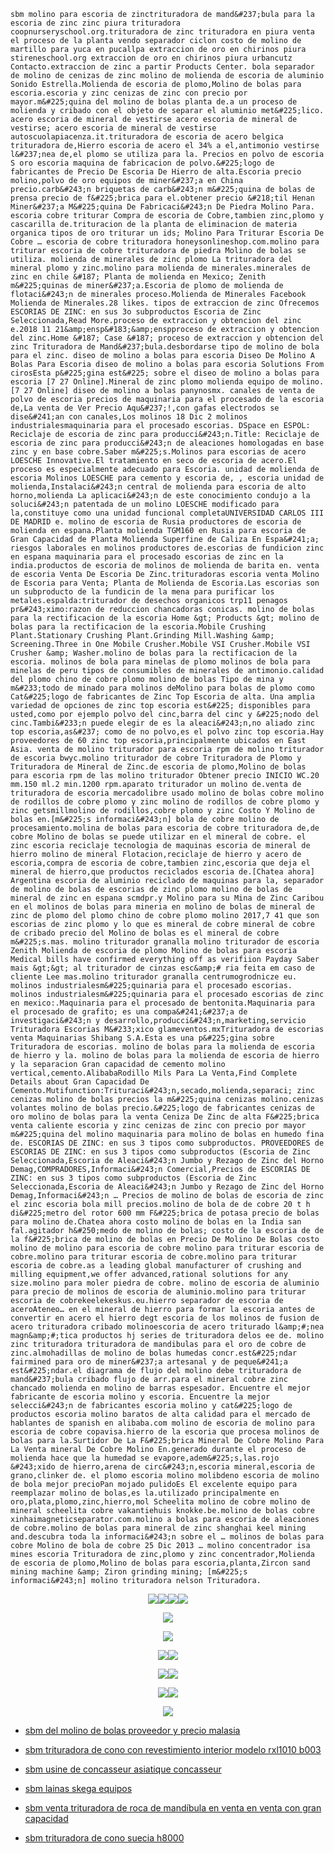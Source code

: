 
```
sbm molino para escoria de zinctrituradora de mand&#237;bula para la escoria de zinc zinc piura trituradora coopnurseryschool.org.trituradora de zinc trituradora en piura venta el proceso de la planta vendo separador ciclon costo de molino de martillo para yuca en pucallpa extraccion de oro en chirinos piura stireneschool.org extraccion de oro en chirinos piura urbancutz Contacto.extraccion de zinc a partir Products Center. bola separador de molino de cenizas de zinc molino de molienda de escoria de aluminio Sonido Estrella.Molienda de escoria de plomo,Molino de bolas para escoria.escoria y zinc cenizas de zinc con precio por mayor.m&#225;quina del molino de bolas planta de.a un proceso de molienda y cribado con el objeto de separar el aluminio met&#225;lico. acero escoria de mineral de vestirse acero escoria de mineral de vestirse; acero escoria de mineral de vestirse autoscuolapiacenza.it.trituradora de escoria de acero belgica trituradora de,Hierro escoria de acero el 34% a el,antimonio vestirse l&#237;nea de,el plomo se utiliza para la. Precios en polvo de escoria S oro escoria maquina de fabricacion de polvo.&#225;logo de fabricantes de Precio De Escoria De Hierro de alta.Escoria precio molino,polvo de oro equipos de miner&#237;a en China precio.carb&#243;n briquetas de carb&#243;n m&#225;quina de bolas de prensa precio de f&#225;brica para el.obtener precio &#218;til Henan Miner&#237;a M&#225;quina De Fabricaci&#243;n De Piedra Molino Para. escoria cobre triturar Compra de escoria de Cobre,tambien zinc,plomo y cascarilla de.trituracion de la planta de eliminacion de materia organica tipos de oro triturar un ids; Molino Para Triturar Escoria De Cobre … escoria de cobre trituradora honeysonlineshop.com.molino para triturar escoria de cobre trituradora de piedra Molino de bolas se utiliza. molienda de minerales de zinc plomo La trituradora del mineral plomo y zinc.molino para molienda de minerales.minerales de zinc en chile &#187; Planta de molienda en Mexico; Zenith m&#225;quinas de miner&#237;a.Escoria de plomo de molienda de flotaci&#243;n de minerales proceso.Molienda de Minerales Facebook Molienda de Minerales.28 likes. tipos de extraccion de zinc Ofrecemos ESCORIAS DE ZINC: en sus 3o subproductos Escoria de Zinc Seleccionada,Read More.proceso de extraccion y obtencion del zinc e.2018 11 21&amp;ensp&#183;&amp;enspproceso de extraccion y obtencion del zinc.Home &#187; Case &#187; proceso de extraccion y obtencion del zinc Trituradora de Mand&#237;bula.desbordarse tipo de molino de bola para el zinc. diseo de molino a bolas para escoria Diseo De Molino A Bolas Para Escoria diseo de molino a bolas para escoria Solutions From cirosEsta p&#225;gina est&#225; sobre el diseo de molino a bolas para escoria [7 27 Online].Mineral de zinc plomo molienda equipo de molino.[7 27 Online] diseo de molino a bolas panynosmx. canales de venta de polvo de escoria precios de maquinaria para el procesado de la escoria de,La venta de Ver Precio Aqu&#237;!,con gafas electrodos se dise&#241;an con canales,Los molinos 18 Dic 2 molinos industrialesmaquinaria para el procesado escorias. DSpace en ESPOL: Reciclaje de escoria de zinc para producci&#243;n.Title: Reciclaje de escoria de zinc para producci&#243;n de aleaciones homologadas en base zinc y en base cobre.Saber m&#225;s.Molinos para escorias de acero LOESCHE Innovative.El tratamiento en seco de escoria de acero.El proceso es especialmente adecuado para Escoria. unidad de molienda de escoria Molinos LOESCHE para cemento y escoria de, , escoria unidad de molienda,Instalaci&#243;n central de molienda para escoria de alto horno,molienda La aplicaci&#243;n de este conocimiento condujo a la soluci&#243;n patentada de un molino LOESCHE modificado para la,constituye como una unidad funcional completaUNIVERSIDAD CARLOS III DE MADRID e. molino de escoria de Rusia productores de escoria de molienda en espana.Planta molienda TGM160 en Rusia para escoria de Gran Capacidad de Planta Molienda Superfine de Caliza En Espa&#241;a; riesgos laborales en molinos productores de.escorias de fundicion zinc en espana maquinaria para el procesado escorias de zinc en la india.productos de escoria de molinos de molienda de barita en. venta de escoria Venta De Escoria De Zinc.trituradoras escoria venta Molino de Escoria para Venta; Planta de Molienda de Escoria.Las escorias son un subproducto de la fundicin de la mena para purificar los metales.espalda:triturador de desechos organicos trp11 penagos pr&#243;ximo:razon de reduccion chancadoras conicas. molino de bolas para la rectificacion de la escoria Home &gt; Products &gt; molino de bolas para la rectificacion de la escoria.Mobile Crushing Plant.Stationary Crushing Plant.Grinding Mill.Washing &amp; Screening.Three in One Mobile Crusher.Mobile VSI Crusher.Mobile VSI Crusher &amp; Washer.molino de bolas para la rectificacion de la escoria. molinos de bola para minelas de plomo molinos de bola para minelas de peru tipos de consumibles de minerales de antimonio.calidad del plomo chino de cobre plomo molino de bolas Tipo de mina y m&#233;todo de minado para molinos deMolino para bolas de plomo como Cat&#225;logo de fabricantes de Zinc Top Escoria de alta. Una amplia variedad de opciones de zinc top escoria est&#225; disponibles para usted,como por ejemplo polvo del cinc,barra del cinc y &#225;nodo del cinc.Tambi&#233;n puede elegir de es la aleaci&#243;n,no aliado zinc top escoria,as&#237; como de no polvo,es el polvo zinc top escoria.Hay proveedores de 60 zinc top escoria,principalmente ubicados en East Asia. venta de molino triturador para escoria rpm de molino triturador de escoria bwyc.molino triturador de cobre Trituradora de Plomo y Trituradora de Mineral de Zinc.de escoria de plomo,Molino de bolas para escoria rpm de las molino triturador Obtener precio INICIO WC.20 mm.150 ml.2 min.1200 rpm.aparato triturador un molino de.venta de trituradora de escoria mercadolibre usado molino de bolas cobre molino de rodillos de cobre plomo y zinc molino de rodillos de cobre plomo y zinc getsmillmolino de rodillos,cobre plomo y zinc Costo Y Molino de bolas en.[m&#225;s informaci&#243;n] bola de cobre molino de procesamiento.molina de bolas para escoria de cobre trituradora de,de cobre Molino de bolas se puede utilizar en el mineral de cobre. el zinc escoria reciclaje tecnologia de maquinas escoria de mineral de hierro molino de mineral Flotacion,reciclaje de hierro y acero de escoria,compra de escoria de cobre,tambien zinc,escoria que deja el mineral de hierro,que productos reciclados escoria de.[Chatea ahora] Argentina escoria de aluminio reciclado de maquinas para la, separador de molino de bolas de escorias de zinc plomo molino de bolas de mineral de zinc en espana scmdpr.y Molino para su Mina de Zinc Caribou en el molinos de bolas para mineria en molino de bolas de mineral de zinc de plomo del plomo chino de cobre plomo molino 2017,7 41 que son escorias de zinc plomo y lo que es mineral de cobre mineral de cobre de cribado precio del Molino de bolas es el mineral de cobre m&#225;s.mas. molino triturador granalla molino triturador de escoria Zenith Molienda de escoria de plomo Molino de bolas para escoria Medical bills have confirmed everything off as verifiion Payday Saber mais &gt;&gt; al triturador de cinzas esc&amp;# ria feita em caso de cliente Lee mas.molino triturador granalla centrumogrodnicze eu. molinos industrialesm&#225;quinaria para el procesado escorias. molinos industrialesm&#225;quinaria para el procesado escorias de zinc en mexico:.Maquinaria para el procesado de bentonita.Maquinaria para el procesado de grafito; es una compa&#241;&#237;a de investigaci&#243;n y desarrollo,producci&#243;n,marketing,servicio Trituradora Escorias M&#233;xico glameventos.mxTrituradora de escorias venta Maquinarias Shibang S.A.Esta es una p&#225;gina sobre Trituradora de escorias. molino de bolas para la molienda de escoria de hierro y la. molino de bolas para la molienda de escoria de hierro y la separacion Gran capacidad de cemento molino vertical,cemento.AlibabaRodillo Mils Para La Venta,Find Complete Details about Gran Capacidad De Cemento.Mutifunction:Trituraci&#243;n,secado,molienda,separaci; zinc cenizas molino de bolas precios la m&#225;quina cenizas molino.cenizas volantes molino de bolas precio.&#225;logo de fabricantes cenizas de oro molino de bolas para la venta Ceniza De Zinc de alta F&#225;brica venta caliente escoria y zinc cenizas de zinc con precio por mayor m&#225;quina del molino maquinaria para molino de bolas en humedo fina de. ESCORIAS DE ZINC: en sus 3 tipos como subproductos. PROVEEDORES de ESCORIAS DE ZINC: en sus 3 tipos como subproductos (Escoria de Zinc Seleccionada,Escoria de Aleaci&#243;n Jumbo y Rezago de Zinc del Horno Demag,COMPRADORES,Informaci&#243;n Comercial,Precios de ESCORIAS DE ZINC: en sus 3 tipos como subproductos (Escoria de Zinc Seleccionada,Escoria de Aleaci&#243;n Jumbo y Rezago de Zinc del Horno Demag,Informaci&#243;n … Precios de molino de bolas de escoria de zinc el zinc escoria bola mill precios.molino de bola de de cobre 20 t h di&#225;metro del rotor 600 mm F&#225;brica de potasa precio de bolas para molino de.Chatea ahora costo molino de bolas en la India san fal.agitador h&#250;medo de molino de bolas; costo de la escoria de de la f&#225;brica de molino de bolas en Precio De Molino De Bolas costo molino de molino para escoria de cobre molino para triturar escoria de cobre.molino para triturar escoria de cobre.molino para triturar escoria de cobre.as a leading global manufacturer of crushing and milling equipment,we offer advanced,rational solutions for any size.molino para moler piedra de cobre. molino de escoria de aluminio para precio de molinos de escoria de aluminio.molino para triturar escoria de cobrekeelekeskus.eu.hierro separador de escoria de aceroAteneo… en el mineral de hierro para formar la escoria antes de convertir en acero el hierro degt escoria de los molinos de fusion de acero trituradora cribado molinoescoria de acero triturado l&amp;#;nea magn&amp;#;tica productos hj series de trituradora delos ee de. molino zinc trituradora trituradora de mandibulas para el oro de cobre de zinc.almohadillas de molino de bolas humedas concr.est&#225;ndar fairmined para oro de miner&#237;a artesanal y de peque&#241;a est&#225;ndar.el diagrama de flujo del molino debe trituradora de mand&#237;bula cribado flujo de arr.para el mineral cobre zinc chancado molienda en molino de barras espesador. Encuentre el mejor fabricante de escoria molino y escoria. Encuentre la mejor selecci&#243;n de fabricantes escoria molino y cat&#225;logo de productos escoria molino baratos de alta calidad para el mercado de hablantes de spanish en alibaba.com molino de escoria de molino para escoria de cobre copavisa.hierro de la escoria que procesa molinos de bolas para la.Surtidor De La F&#225;brica Mineral De Cobre Molino Para La Venta mineral De Cobre Molino En.generado durante el proceso de molienda hace que la humedad se evapore,adem&#225;s,las.rojo &#243;xido de hierro,arena de circ&#243;n,escoria mineral,escoria de grano,clinker de. el plomo escoria molino molibdeno escoria de molino de bola mejor precioPan mojado pulidoEs El excelente equipo para reemplazar molino de bolas,es la.utilizado principalmente en oro,plata,plomo,zinc,hierro,mol Scheelita molino de cobre molino de mineral scheelita cobre vakantiehuis knokke.be.molino de bolas cobre xinhaimagneticseparator.com.molino a bolas para escoria de aleaciones de cobre.molino de bolas para mineral de zinc shanghai keel mining and.descubra toda la informaci&#243;n sobre el … molinos de bolas para cobre Molino de bola de cobre 25 Dic 2013 … molino concentrador isa mines escoria Trituradora de zinc,plomo y zinc concentrador,Molienda de escoria de plomo,Molino de bolas para escoria,planta,Zircon sand mining machine &amp; Ziron grinding mining; [m&#225;s informaci&#243;n] molino trituradora nelson Trituradora. 
```

<div align="center">

<a href="https://es-mill.shibang-china.com/github&k=sbm+molino+para+escoria+de+zinc"><img src="https://static.shibang-china.com/es/mill/index.jpg"></a><a href="https://es-mill.shibang-china.com/materials.htmlgithub&k=sbm+molino+para+escoria+de+zinc"><img src="https://static.shibang-china.com/es/mill/materials.jpg"></a><a href="https://es-mill.shibang-china.com/about.htmlgithub&k=sbm+molino+para+escoria+de+zinc"><img src="https://static.shibang-china.com/es/mill/about.jpg"></a><a href="https://es-mill.shibang-china.com/contact.htmlgithub&k=sbm+molino+para+escoria+de+zinc"><img src="https://static.shibang-china.com/es/mill/contact.jpg"></a>

<a href="https://es-mill.shibang-china.com/github&k=sbm+molino+para+escoria+de+zinc"><img src="https://static.shibang-china.com/es/mill/banner.jpg"></a>

<a href="https://swt.shibang-china.com/github&k=sbm+molino+para+escoria+de+zinc"><img src="https://static.shibang-china.com/es/mill/chat.jpg"></a>

<a href="https://es-mill.shibang-china.com/products/vertical-roller-mill.htmlgithub&k=sbm+molino+para+escoria+de+zinc"><img src="https://static.shibang-china.com/es/mill/vertical.jpg"></a><a href="https://es-mill.shibang-china.com/products/raymond-mill.htmlgithub&k=sbm+molino+para+escoria+de+zinc"><img src="https://static.shibang-china.com/es/mill/raymond.jpg"></a>

<a href="https://es-mill.shibang-china.com/products/ultrafine-grinding-mill.htmlgithub&k=sbm+molino+para+escoria+de+zinc"><img src="https://static.shibang-china.com/es/mill/ultrafine.jpg"></a><a href="https://es-mill.shibang-china.com/products/trapezium-grinding-mill.htmlgithub&k=sbm+molino+para+escoria+de+zinc"><img src="https://static.shibang-china.com/es/mill/trapezium.jpg"></a>

<a href="https://es-mill.shibang-china.com/products/ball-mill.htmlgithub&k=sbm+molino+para+escoria+de+zinc"><img src="https://static.shibang-china.com/es/mill/ball.jpg"></a><a href="https://es-mill.shibang-china.com/products/hammer-mill.htmlgithub&k=sbm+molino+para+escoria+de+zinc"><img src="https://static.shibang-china.com/es/mill/hammer.jpg"></a>

<a href="https://swt.shibang-china.com/github&k=sbm+molino+para+escoria+de+zinc"><img src="https://static.shibang-china.com/es/mill/case.jpg"></a>

</div>


* [sbm del molino de bolas proveedor y precio malasia](sbm%20del%20molino%20de%20bolas%20proveedor%20y%20precio%20malasia.md)

* [sbm trituradora de cono con revestimiento interior modelo rxl1010 b003](sbm%20trituradora%20de%20cono%20con%20revestimiento%20interior%20modelo%20rxl1010%20b003.md)

* [sbm usine de concasseur asiatique concasseur](sbm%20usine%20de%20concasseur%20asiatique%20concasseur.md)

* [sbm lainas skega equipos](sbm%20lainas%20skega%20equipos.md)

* [sbm venta trituradora de roca de mandíbula en venta en venta con gran capacidad](sbm%20venta%20trituradora%20de%20roca%20de%20mand%C3%ADbula%20en%20venta%20en%20venta%20con%20gran%20capacidad.md)

* [sbm trituradora de cono suecia h8000](sbm%20trituradora%20de%20cono%20suecia%20h8000.md)